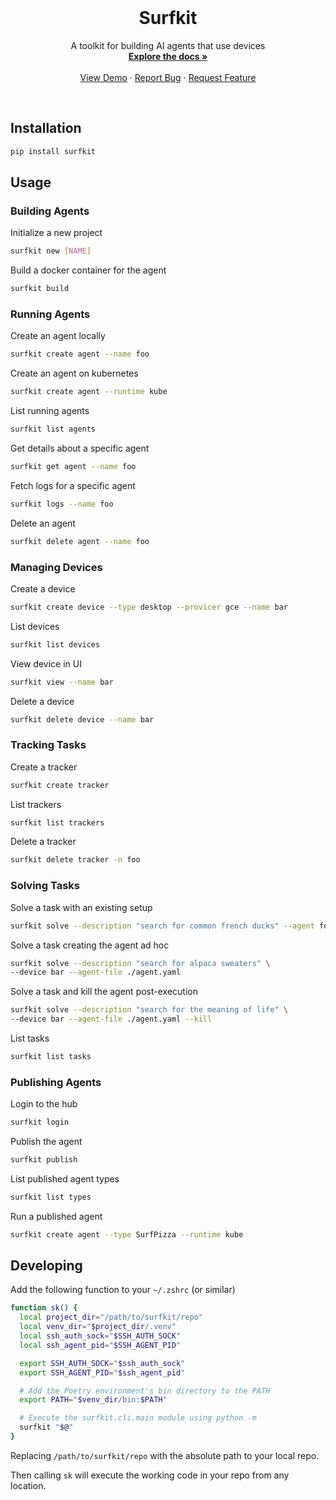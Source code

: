 <!-- PROJECT LOGO -->
<br />
<p align="center">
  <!-- <a href="https://github.com/agentsea/skillpacks">
    <img src="https://project-logo.png" alt="Logo" width="80">
  </a> -->

  <h1 align="center">Surfkit</h1>

  <p align="center">
    A toolkit for building AI agents that use devices
    <br />
    <a href="https://github.com/agentsea/surfkit"><strong>Explore the docs »</strong></a>
    <br />
    <br />
    <a href="https://github.com/agentsea/surfkit">View Demo</a>
    ·
    <a href="https://github.com/agentsea/surfkit/issues">Report Bug</a>
    ·
    <a href="https://github.com/agentsea/surfkit/issues">Request Feature</a>
  </p>
  <br>
</p>

## Installation

```sh
pip install surfkit
```

## Usage

### Building Agents

Initialize a new project

```sh
surfkit new [NAME]
```

Build a docker container for the agent

```sh
surfkit build
```

### Running Agents

Create an agent locally

```sh
surfkit create agent --name foo
```

Create an agent on kubernetes

```sh
surfkit create agent --runtime kube
```

List running agents

```sh
surfkit list agents
```

Get details about a specific agent

```sh
surfkit get agent --name foo
```

Fetch logs for a specific agent

```sh
surfkit logs --name foo
```

Delete an agent

```sh
surfkit delete agent --name foo
```

### Managing Devices

Create a device

```sh
surfkit create device --type desktop --provicer gce --name bar
```

List devices

```sh
surfkit list devices
```

View device in UI

```sh
surfkit view --name bar
```

Delete a device

```sh
surfkit delete device --name bar
```

### Tracking Tasks

Create a tracker

```sh
surfkit create tracker
```

List trackers

```sh
surfkit list trackers
```

Delete a tracker

```sh
surfkit delete tracker -n foo
```

### Solving Tasks

Solve a task with an existing setup

```sh
surfkit solve --description "search for common french ducks" --agent foo --device bar
```

Solve a task creating the agent ad hoc

```sh
surfkit solve --description "search for alpaca sweaters" \
--device bar --agent-file ./agent.yaml
```

Solve a task and kill the agent post-execution

```sh
surfkit solve --description "search for the meaning of life" \
--device bar --agent-file ./agent.yaml --kill
```

List tasks

```sh
surfkit list tasks
```

### Publishing Agents

Login to the hub

```sh
surfkit login
```

Publish the agent

```sh
surfkit publish
```

List published agent types

```sh
surfkit list types
```

Run a published agent

```sh
surfkit create agent --type SurfPizza --runtime kube
```

## Developing

Add the following function to your `~/.zshrc` (or similar)

```sh
function sk() {
  local project_dir="/path/to/surfkit/repo"
  local venv_dir="$project_dir/.venv"
  local ssh_auth_sock="$SSH_AUTH_SOCK"
  local ssh_agent_pid="$SSH_AGENT_PID"

  export SSH_AUTH_SOCK="$ssh_auth_sock"
  export SSH_AGENT_PID="$ssh_agent_pid"

  # Add the Poetry environment's bin directory to the PATH
  export PATH="$venv_dir/bin:$PATH"

  # Execute the surfkit.cli.main module using python -m
  surfkit "$@"
}
```

Replacing `/path/to/surfkit/repo` with the absolute path to your local repo.

Then calling `sk` will execute the working code in your repo from any location.
